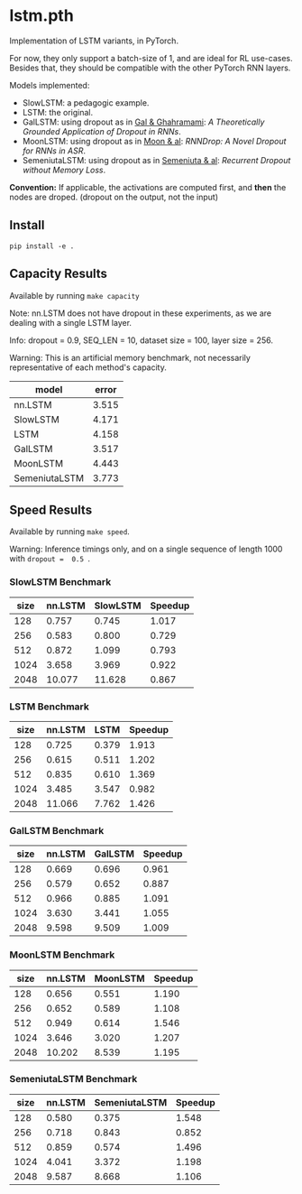 # lstm.pth

Implementation of LSTM variants, in PyTorch. 

For now, they only support a batch-size of 1, and are ideal for RL use-cases. 
Besides that, they should be compatible with the other PyTorch RNN layers.

Models implemented:

* SlowLSTM: a pedagogic example.
* LSTM: the original.
* GalLSTM: using dropout as in [Gal & Ghahramami](http://papers.nips.cc/paper/6241-a-theoretically-grounded-application-of-dropout-in-recurrent-neural-networks.pdf): *A Theoretically Grounded Application of Dropout in RNNs*.
* MoonLSTM: using dropout as in [Moon & al](https://www.stat.berkeley.edu/~tsmoon/files/Conference/asru2015.pdf): *RNNDrop: A Novel Dropout for RNNs in ASR*.
* SemeniutaLSTM: using dropout as in [Semeniuta & al](https://arxiv.org/pdf/1603.05118.pdf): *Recurrent Dropout without Memory Loss*.

**Convention:** If applicable, the activations are computed first, and **then** the nodes are droped. (dropout on the output, not the input)

## Install

`pip install -e .`

## Capacity Results

Available by running `make capacity`

Note: nn.LSTM does not have dropout in these experiments, as we are dealing with a single LSTM layer.

Info: dropout =  0.9, SEQ_LEN =  10, dataset size =  100, layer size =  256.

Warning: This is an artificial memory benchmark, not necessarily representative of each method's capacity.
 
model          |         error
---------------|--------------
nn.LSTM        | 3.515
SlowLSTM       | 4.171
LSTM           | 4.158
GalLSTM        | 3.517
MoonLSTM       | 4.443
SemeniutaLSTM  | 3.773

## Speed Results

Available by running `make speed`.

Warning: Inference timings only, and on a single sequence of length 1000  with `dropout =  0.5 `.

###  SlowLSTM  Benchmark 
 
 
size   | nn.LSTM   |  SlowLSTM  | Speedup
-------|-----------|------------|--------
128    | 0.757     | 0.745      | 1.017
256    | 0.583     | 0.800      | 0.729
512    | 0.872     | 1.099      | 0.793
1024    | 3.658     | 3.969      | 0.922
2048    | 10.077     | 11.628      | 0.867
 
###  LSTM  Benchmark 
 
size   | nn.LSTM   |  LSTM  | Speedup
-------|-----------|--------|--------
128    | 0.725     | 0.379  | 1.913
256    | 0.615     | 0.511  | 1.202
512    | 0.835     | 0.610  | 1.369
1024    | 3.485     | 3.547  | 0.982
2048    | 11.066     | 7.762  | 1.426
 
###  GalLSTM  Benchmark 
 
size   | nn.LSTM   |  GalLSTM  | Speedup
-------|-----------|-----------|--------
128    | 0.669     | 0.696     | 0.961
256    | 0.579     | 0.652     | 0.887
512    | 0.966     | 0.885     | 1.091
1024    | 3.630     | 3.441     | 1.055
2048    | 9.598     | 9.509     | 1.009
 
###  MoonLSTM  Benchmark 
 
size   | nn.LSTM   |  MoonLSTM  | Speedup
-------|-----------|------------|--------
128    | 0.656     | 0.551      | 1.190
256    | 0.652     | 0.589      | 1.108
512    | 0.949     | 0.614      | 1.546
1024    | 3.646     | 3.020      | 1.207
2048    | 10.202     | 8.539      | 1.195
 
###  SemeniutaLSTM  Benchmark 
 
size   | nn.LSTM   |  SemeniutaLSTM  | Speedup
-------|-----------|-----------------|--------
128    | 0.580     | 0.375           | 1.548
256    | 0.718     | 0.843           | 0.852
512    | 0.859     | 0.574           | 1.496
1024    | 4.041     | 3.372           | 1.198
2048    | 9.587     | 8.668           | 1.106


